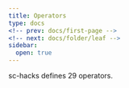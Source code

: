 ```yaml
---
title: Operators
type: docs
<!-- prev: docs/first-page -->
<!-- next: docs/folder/leaf -->
sidebar:
  open: true
---
```


sc-hacks defines 29 operators.  
